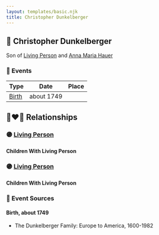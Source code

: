 ```yaml
---
layout: templates/basic.njk
title: Christopher Dunkelberger
---
```

## 🔵 Christopher Dunkelberger

Son of [Living Person](/people/1/13545057) and [Anna Maria Hauer](/people/2/22963774)

### 📆 Events

Type | Date | Place
------ | ------ | ------
[Birth](#event-0) | about 1749 |

## 👩‍❤️‍👨 Relationships

### 🟣 [Living Person](/people/8/80103932)

#### Children With Living Person
### 🟣 [Living Person](/people/7/71030298)

#### Children With Living Person
### 📰 Event Sources

#### <a id="event-0"></a> Birth, about 1749
* The Dunkelberger Family: Europe to America, 1600-1982